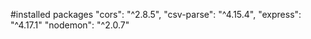 #installed packages
    "cors": "^2.8.5",
    "csv-parse": "^4.15.4",
    "express": "^4.17.1"
    "nodemon": "^2.0.7"
